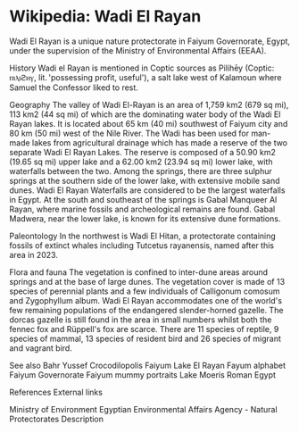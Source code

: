 
# Wikipedia: Wadi El Rayan
Wadi El Rayan is a unique nature protectorate in Faiyum Governorate, Egypt, under the supervision of the Ministry of Environmental Affairs (EEAA).

History
Wadi el Rayan is mentioned in Coptic sources as Pilihēy (Coptic: ⲡⲓⲗⲓϩⲏⲩ, lit. 'possessing profit, useful'), a salt lake west of Kalamoun where Samuel the Confessor liked to rest.

Geography
The valley of Wadi El-Rayan is an area of 1,759 km2 (679 sq mi), 113 km2 (44 sq mi) of which are the dominating water body of the Wadi El Rayan lakes. It is located about 65 km (40 mi) southwest of Faiyum city and 80 km (50 mi) west of the Nile River. The Wadi has been used for man-made lakes from agricultural drainage which has made a reserve of the two separate Wadi El Rayan Lakes. The reserve is composed of a 50.90 km2 (19.65 sq mi) upper lake and a 62.00 km2 (23.94 sq mi) lower lake, with waterfalls between the two. Among the springs, there are three sulphur springs at the southern side of the lower lake, with extensive mobile sand dunes. Wadi El Rayan Waterfalls are considered to be the largest waterfalls in Egypt.
At the south and southeast of the springs is Gabal Manqueer Al Rayan, where marine fossils and archeological remains are found. Gabal Madwera, near the lower lake, is known for its extensive dune formations.

Paleontology
In the northwest is Wadi El Hitan, a protectorate containing fossils of extinct whales including Tutcetus rayanensis, named after this area in 2023.

Flora and fauna
The vegetation is confined to inter-dune areas around springs and at the base of large dunes. The vegetation cover is made of 13 species of perennial plants and a few individuals of Calligonum comosum and Zygophyllum album.
Wadi El Rayan accommodates one of the world's few remaining populations of the endangered slender-horned gazelle. The dorcas gazelle is still found in the area in small numbers whilst both the fennec fox and Rüppell's fox are scarce. There are 11 species of reptile, 9 species of mammal, 13 species of resident bird and 26 species of migrant and vagrant bird.

See also
Bahr Yussef
Crocodilopolis
Faiyum
Lake El Rayan
Fayum alphabet
Faiyum Governorate
Faiyum mummy portraits
Lake Moeris
Roman Egypt

References
External links

Ministry of Environment Egyptian Environmental Affairs Agency - Natural Protectorates Description